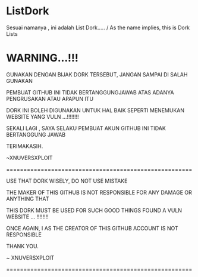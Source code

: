 # ListDork
Sesuai namanya , ini adalah List Dork..... / As the name implies, this is Dork Lists

# WARNING...!!!

GUNAKAN DENGAN BIJAK DORK TERSEBUT, JANGAN SAMPAI DI SALAH GUNAKAN

PEMBUAT GITHUB INI TIDAK BERTANGGUNGJAWAB ATAS ADANYA PENGRUSAKAN ATAU APAPUN ITU

DORK INI BOLEH DIGUNAKAN UNTUK HAL BAIK SEPERTI MENEMUKAN WEBSITE YANG VULN ...!!!!!!!!

SEKALI LAGI , SAYA SELAKU PEMBUAT AKUN GITHUB INI TIDAK BERTANGGUNG JAWAB

TERIMAKASIH.

~XNUVERSXPLOIT

======================================================

USE THAT DORK WISELY, DO NOT USE MISTAKE

THE MAKER OF THIS GITHUB IS NOT RESPONSIBLE FOR ANY DAMAGE OR ANYTHING THAT

THIS DORK MUST BE USED FOR SUCH GOOD THINGS FOUND A VULN WEBSITE ... !!!!!!!!

ONCE AGAIN, I AS THE CREATOR OF THIS GITHUB ACCOUNT IS NOT RESPONSIBLE

THANK YOU.

~ XNUVERSXPLOIT

======================================================

